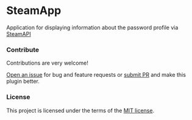 # SteamApp
Application for displaying information about the password profile via <a href="https://developer.valvesoftware.com/wiki/Steam_Web_API" target="_blank">SteamAPI</a>

<h3>Contribute</h3>
Contributions are very welcome!

<a href="https://github.com/MegaRoks/SteamApp/issues/new" target="_blank">Open an issue</a> for bug and feature requests or <a href="https://github.com/MegaRoks/SteamApp/compare" target="_blank">submit PR</a> and make this plugin better.

<h3>License</h3>
This project is licensed under the terms of the <a href="https://github.com/MegaRoks/SteamApp/blob/master/LICENSE" target="_blank">MIT license</a>.
